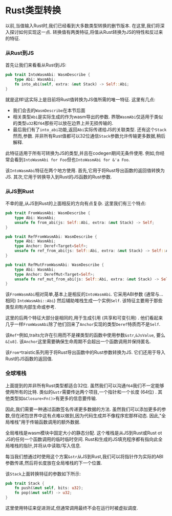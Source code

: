 
# Rust类型转换

以前,当值输入Rust时,我们已经看到大多数类型转换的删节版本. 在这里,我们将深入探讨如何实现这一点. 转换值有两类特征,将值从Rust转换为JS的特性和反过来的特征. 

### 从Rust到JS

首先让我们来看看从Rust到JS: 

```rust
pub trait IntoWasmAbi: WasmDescribe {
    type Abi: WasmAbi;
    fn into_abi(self, extra: &mut Stack) -> Self::Abi;
}
```

就是这样!这实际上是目前将Rust值转换为JS值所需的唯一特征. 这里有几点: 

-   我们会去的`WasmDescribe`在本节后面
-   相关类型`Abi`是实际生成的作为wasm导出的参数. 界限`WasmAbi`仅适用于类似的类型`u32`和`f64`那些可以放在边界上并无损传输的. 
-   最后我们有了`into_abi`功能,返回`Abi`实际传递给JS的关联类型. 还有这个`Stack`然而,参数. 并非所有Rust值都可以32位通信`Stack`参数允许传输更多数据,稍后解释. 

此特征适用于所有可转换为JS的类型,并且在codegen期间无条件使用. 例如,你经常会看到`IntoWasmAbi
for Foo`但也`IntoWasmAbi for &'a Foo`. 

该`IntoWasmAbi`特征在两个地方使用. 首先,它用于将Rust导出函数的返回值转换为JS. 其次,它用于转换导入到Rust的JS函数的Rust参数. 

### 从JS到Rust

不幸的是,从JS到Rust的上面相反的方向有点复杂. 这里我们有三个特点: 

```rust
pub trait FromWasmAbi: WasmDescribe {
    type Abi: WasmAbi;
    unsafe fn from_abi(js: Self::Abi, extra: &mut Stack) -> Self;
}

pub trait RefFromWasmAbi: WasmDescribe {
    type Abi: WasmAbi;
    type Anchor: Deref<Target=Self>;
    unsafe fn ref_from_abi(js: Self::Abi, extra: &mut Stack) -> Self::Anchor;
}

pub trait RefMutFromWasmAbi: WasmDescribe {
    type Abi: WasmAbi;
    type Anchor: DerefMut<Target=Self>;
    unsafe fn ref_mut_from_abi(js: Self::Abi, extra: &mut Stack) -> Self::Anchor;
}
```

该`FromWasmAbi`相对简单,基本上是相反的`IntoWasmAbi`. 它采用ABI参数 (通常与...相同) `IntoWasmAbi::Abi`) 然后辅助堆栈生成一个实例`Self`. 该特征主要用于那些类型*别*有内部生命或参考. 

这里的后两个特征大部分是相同的,用于生成引用 (共享和可变引用) . 他们看起来几乎一样`FromWasmAbi`除了他们回来了`Anchor`实现的类型`Deref`特质而不是`Self`. 

该`Ref*`例如,traits允许在引用而不是裸类型的函数中使用参数`&str`,`&JsValue`, 要么`&[u8]`. 该`Anchor`这里需要确保生命周期不会超出一个函数调用并保持匿名. 

该`From*`traistic系列用于将Rust导出函数中的Rust参数转换为JS. 它们还用于导入Rust的JS函数的返回值. 

### 全球堆栈

上面提到的并非所有Rust类型都适合32位. 虽然我们可以沟通`f64`我们不一定能够使用所有的比特. 类似的`&str`需要传达两个项目,一个指针和一个长度 (64位) . 其他类型如`&Closure<Fn()>`有更多的信息要传输. 

因此,我们需要一种通过函数签名传递更多数据的方法. 虽然我们可以添加更多的参数,但在闭包世界中这有点难以做到,因为代码生成并不像程序宏那样动态. 因此,"全局堆栈"用于传输函数调用的额外数据. 

全局堆栈是wasm模块中固定大小的静态分配. 这个堆栈是从JS到Rust或Rust ot JS的任何一个函数调用的临时临时空间. Rust和生成的JS填充程序都有指向此全局堆栈的指针,并将从中读取/写入信息. 

每当我们想通过时使用这个方案`&str`从JS到Rust,我们可以将指针作为实际的ABI参数传递,然后将长度放在全局堆栈的下一个位置. 

该`Stack`上面转换特征的参数如下所示: 

```rust
pub trait Stack {
    fn push(&mut self, bits: u32);
    fn pop(&mut self) -> u32;
}
```

这里使用特征来促进测试,但通常调用最终不会在运行时被虚拟调度. 
